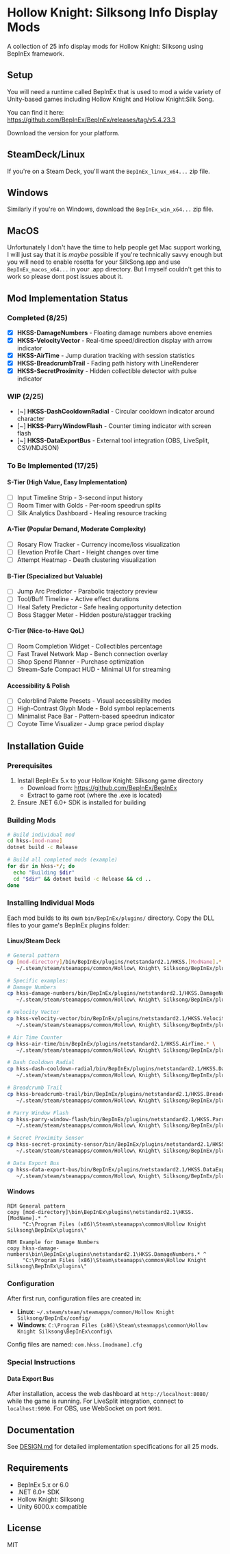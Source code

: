 # Hollow Knight: Silksong Info Display Mods

A collection of 25 info display mods for Hollow Knight: Silksong using BepInEx framework.

## Setup

You will need a runtime called BepInEx that is used to mod a wide variety of Unity-based games including Hollow Knight and Hollow Knight:Silk Song. 

You can find it here: https://github.com/BepInEx/BepInEx/releases/tag/v5.4.23.3

Download the version for your platform. 

## SteamDeck/Linux
If you're on a Steam Deck, you'll want the `BepInEx_linux_x64...` zip file. 

## Windows
Similarly if you're on Windows, download the `BepInEx_win_x64...` zip file. 

## MacOS
Unfortunately I don't have the time to help people get Mac support working, I will just say that it is _maybe_ possible if you're technically savvy enough but you will need to enable rosetta for your SilkSong.app and use `BepInEx_macos_x64...` in your .app directory. But I myself couldn't get this to work so please dont post issues about it. 

## Mod Implementation Status

### Completed (8/25)
- [x] **HKSS-DamageNumbers** - Floating damage numbers above enemies
- [x] **HKSS-VelocityVector** - Real-time speed/direction display with arrow indicator
- [x] **HKSS-AirTime** - Jump duration tracking with session statistics
- [x] **HKSS-BreadcrumbTrail** - Fading path history with LineRenderer
- [x] **HKSS-SecretProximity** - Hidden collectible detector with pulse indicator

### WIP (2/25)
- [~] **HKSS-DashCooldownRadial** - Circular cooldown indicator around character
- [~] **HKSS-ParryWindowFlash** - Counter timing indicator with screen flash
- [~] **HKSS-DataExportBus** - External tool integration (OBS, LiveSplit, CSV/NDJSON)

### To Be Implemented (17/25)

#### S-Tier (High Value, Easy Implementation)
- [ ] Input Timeline Strip - 3-second input history
- [ ] Room Timer with Golds - Per-room speedrun splits
- [ ] Silk Analytics Dashboard - Healing resource tracking

#### A-Tier (Popular Demand, Moderate Complexity)
- [ ] Rosary Flow Tracker - Currency income/loss visualization
- [ ] Elevation Profile Chart - Height changes over time
- [ ] Attempt Heatmap - Death clustering visualization

#### B-Tier (Specialized but Valuable)
- [ ] Jump Arc Predictor - Parabolic trajectory preview
- [ ] Tool/Buff Timeline - Active effect durations
- [ ] Heal Safety Predictor - Safe healing opportunity detection
- [ ] Boss Stagger Meter - Hidden posture/stagger tracking

#### C-Tier (Nice-to-Have QoL)
- [ ] Room Completion Widget - Collectibles percentage
- [ ] Fast Travel Network Map - Bench connection overlay
- [ ] Shop Spend Planner - Purchase optimization
- [ ] Stream-Safe Compact HUD - Minimal UI for streaming

#### Accessibility & Polish
- [ ] Colorblind Palette Presets - Visual accessibility modes
- [ ] High-Contrast Glyph Mode - Bold symbol replacements
- [ ] Minimalist Pace Bar - Pattern-based speedrun indicator
- [ ] Coyote Time Visualizer - Jump grace period display

## Installation Guide

### Prerequisites
1. Install BepInEx 5.x to your Hollow Knight: Silksong game directory
   - Download from: https://github.com/BepInEx/BepInEx
   - Extract to game root (where the .exe is located)
2. Ensure .NET 6.0+ SDK is installed for building

### Building Mods

```bash
# Build individual mod
cd hkss-[mod-name]
dotnet build -c Release

# Build all completed mods (example)
for dir in hkss-*/; do
  echo "Building $dir"
  cd "$dir" && dotnet build -c Release && cd ..
done
```

### Installing Individual Mods

Each mod builds to its own `bin/BepInEx/plugins/` directory. Copy the DLL files to your game's BepInEx plugins folder:

#### Linux/Steam Deck
```bash
# General pattern
cp [mod-directory]/bin/BepInEx/plugins/netstandard2.1/HKSS.[ModName].* \
   ~/.steam/steam/steamapps/common/Hollow\ Knight\ Silksong/BepInEx/plugins/

# Specific examples:
# Damage Numbers
cp hkss-damage-numbers/bin/BepInEx/plugins/netstandard2.1/HKSS.DamageNumbers.* \
   ~/.steam/steam/steamapps/common/Hollow\ Knight\ Silksong/BepInEx/plugins/

# Velocity Vector
cp hkss-velocity-vector/bin/BepInEx/plugins/netstandard2.1/HKSS.VelocityVector.* \
   ~/.steam/steam/steamapps/common/Hollow\ Knight\ Silksong/BepInEx/plugins/

# Air Time Counter
cp hkss-air-time/bin/BepInEx/plugins/netstandard2.1/HKSS.AirTime.* \
   ~/.steam/steam/steamapps/common/Hollow\ Knight\ Silksong/BepInEx/plugins/

# Dash Cooldown Radial
cp hkss-dash-cooldown-radial/bin/BepInEx/plugins/netstandard2.1/HKSS.DashCooldown.* \
   ~/.steam/steam/steamapps/common/Hollow\ Knight\ Silksong/BepInEx/plugins/

# Breadcrumb Trail
cp hkss-breadcrumb-trail/bin/BepInEx/plugins/netstandard2.1/HKSS.BreadcrumbTrail.* \
   ~/.steam/steam/steamapps/common/Hollow\ Knight\ Silksong/BepInEx/plugins/

# Parry Window Flash
cp hkss-parry-window-flash/bin/BepInEx/plugins/netstandard2.1/HKSS.ParryWindowFlash.* \
   ~/.steam/steam/steamapps/common/Hollow\ Knight\ Silksong/BepInEx/plugins/

# Secret Proximity Sensor
cp hkss-secret-proximity-sensor/bin/BepInEx/plugins/netstandard2.1/HKSS.SecretProximity.* \
   ~/.steam/steam/steamapps/common/Hollow\ Knight\ Silksong/BepInEx/plugins/

# Data Export Bus
cp hkss-data-export-bus/bin/BepInEx/plugins/netstandard2.1/HKSS.DataExportBus.* \
   ~/.steam/steam/steamapps/common/Hollow\ Knight\ Silksong/BepInEx/plugins/
```

#### Windows
```batch
REM General pattern
copy [mod-directory]\bin\BepInEx\plugins\netstandard2.1\HKSS.[ModName].* ^
     "C:\Program Files (x86)\Steam\steamapps\common\Hollow Knight Silksong\BepInEx\plugins\"

REM Example for Damage Numbers
copy hkss-damage-numbers\bin\BepInEx\plugins\netstandard2.1\HKSS.DamageNumbers.* ^
     "C:\Program Files (x86)\Steam\steamapps\common\Hollow Knight Silksong\BepInEx\plugins\"
```

### Configuration

After first run, configuration files are created in:
- **Linux**: `~/.steam/steam/steamapps/common/Hollow Knight Silksong/BepInEx/config/`
- **Windows**: `C:\Program Files (x86)\Steam\steamapps\common\Hollow Knight Silksong\BepInEx\config\`

Config files are named: `com.hkss.[modname].cfg`

### Special Instructions

#### Data Export Bus
After installation, access the web dashboard at `http://localhost:8080/` while the game is running. For LiveSplit integration, connect to `localhost:9090`. For OBS, use WebSocket on port `9091`.

## Documentation

See [DESIGN.md](DESIGN.md) for detailed implementation specifications for all 25 mods.

## Requirements

- BepInEx 5.x or 6.0
- .NET 6.0+ SDK
- Hollow Knight: Silksong
- Unity 6000.x compatible

## License

MIT
